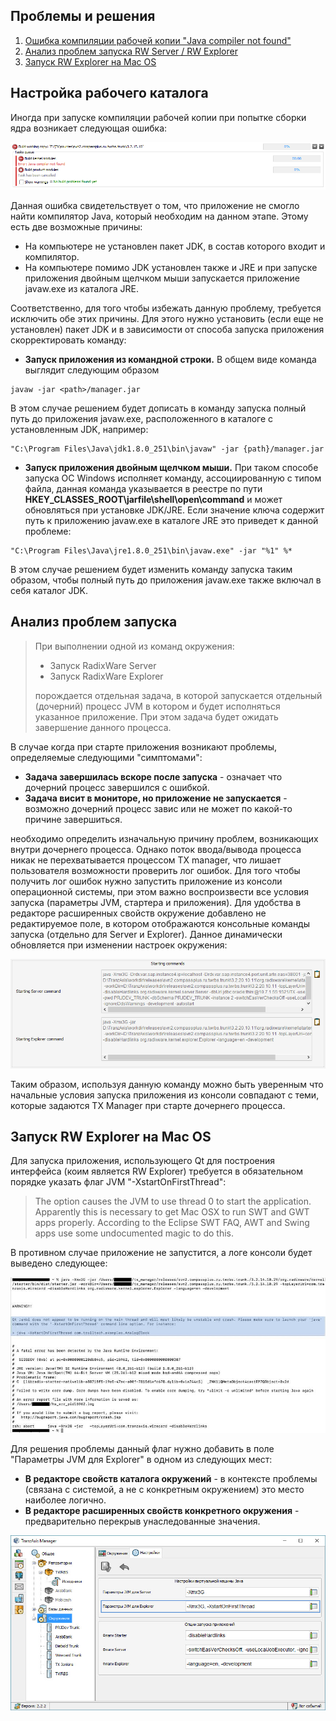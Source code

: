 ﻿Проблемы и решения
----------

1. [Ошибка компиляции рабочей копии "Java compiler not found"](#настройка-рабочего-каталога)
1. [Анализ проблем запуска RW Server / RW Explorer](#анализ-проблем-запуска)
1. [Запуск RW Explorer на Mac OS](#запуск-rw-explorer-на-mac-os)

## Настройка рабочего каталога
Иногда при запуске компиляции рабочей копии при попытке сборки ядра возникает следующая ошибка:

![](images/problems_compiler.png)

Данная ошибка свидетельствует о том, что приложение не смогло найти компилятор Java, который необходим на данном этапе. Этому есть две возможные причины:

* На компьютере не установлен пакет JDK, в состав которого входит и компилятор.
* На компьютере помимо JDK установлен также и JRE и при запуске приложения двойным щелчком мыши запускается приложение javaw.exe из каталога JRE. 

Соответственно, для того чтобы избежать данную проблему, требуется исключить обе этих причины. Для этого нужно установить (если еще не установлен) пакет JDK и в зависимости от способа запуска приложения скорректировать команду:

* **Запуск приложения из командной строки.** В общем виде команда выглядит следующим образом  
```
javaw -jar <path>/manager.jar
```  
В этом случае решением будет дописать в команду запуска полный путь до приложения javaw.exe, расположенного в каталоге с установленным JDK, например:  
```
"C:\Program Files\Java\jdk1.8.0_251\bin\javaw" -jar {path}/manager.jar
```  
* **Запуск приложения двойным щелчком мыши.** При таком способе запуска OC Windows исполняет команду, ассоциированную с типом файла, данная команда указывается в реестре по пути **HKEY_CLASSES_ROOT\jarfile\shell\open\command** и может обновляться при установке JDK/JRE. Если значение ключа содержит путь к приложению javaw.exe в каталоге JRE это приведет к данной проблеме:  
```
"C:\Program Files\Java\jre1.8.0_251\bin\javaw.exe" -jar "%1" %*
```  
В этом случае решением будет изменить команду запуска таким образом, чтобы полный путь до приложения javaw.exe также включал в себя каталог JDK.

## Анализ проблем запуска

> При выполнении одной из команд окружения:
> 
> * Запуск RadixWare Server
> * Запуск RadixWare Explorer
> 
> порождается отдельная задача, в которой запускается отдельный (дочерний) процесс JVM в котором и будет исполняться указанное приложение. При этом задача будет ожидать завершение данного процесса.

В случае когда при старте приложения возникают проблемы, определяемые следующими "симптомами":

* **Задача завершилась вскоре после запуска** - означает что дочерний процесс завершился с ошибкой.
* **Задача висит в мониторе, но приложение не запускается** - возможно дочерний процесс завис или не может по какой-то причине завершиться.

необходимо определить изначальную причину проблем, возникающих внутри дочернего процесса. Однако поток ввода/вывода процесса никак не перехватывается процессом TX manager, что лишает пользователя возможности проверить лог ошибок. Для того чтобы получить лог ошибок нужно запустить приложение из консоли операционной системы, при этом важно воспроизвести все условия запуска (параметры JVM, стартера и приложения). Для удобства в редакторе расширенных свойств окружение добавлено не редактируемое поле, в котором отображаются консольные команды запуска (отдельно для Server и Explorer). Данное динамически обновляется при изменении настроек окружения: 

![](images/problems_commands.png)

Таким образом, используя данную команду можно быть уверенным что начальные условия запуска приложения из консоли совпадают с теми, которые задаются TX Manager при старте дочернего процесса. 

## Запуск RW Explorer на Mac OS
Для запуска приложения, использующего Qt для построения интерфейса (коим является RW Explorer) требуется в обязательном порядке указать флаг JVM "-XstartOnFirstThread": 

> The option causes the JVM to use thread 0 to start the application. Apparently this is necessary to get Mac OSX to run SWT and GWT apps properly. According to the Eclipse SWT FAQ, AWT and Swing apps use some undocumented magic to do this.

В противном случае приложение не запустится, а логе консоли будет выведено следующее:

![](images/problems_macos.png)

Для решения проблемы данный флаг нужно добавить в поле "Параметры JVM для Explorer" в одном из следующих мест:

* **В редакторе свойств каталога окружений** - в контексте проблемы (связана с системой, а не с конкретным окружением) это место наиболее логично.
* **В редакторе расширенных свойств конкретного окружения** - предварительно перекрыв унаследованные значения. 

![](images/problems_macos_fix.png)



